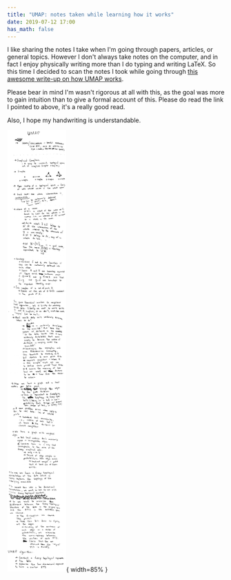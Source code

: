 ```yaml
---
title: "UMAP: notes taken while learning how it works"
date: 2019-07-12 17:00
has_math: false
---
```


I like sharing the notes I take when I'm going through papers, articles, or
general topics. However I don't always take notes on the computer, and in
fact I enjoy physically writing more than I do typing and writing LaTeX. So
this time I decided to scan the notes I took while going through [this awesome
write-up on how UMAP works](https://umap-learn.readthedocs.io/en/latest/how_umap_works.html).

Please bear in mind I'm wasn't rigorous at all with this, as the goal was more to
gain intuition than to give a formal account of this. Please do read the link
I pointed to above, it's a really good read.

Also, I hope my handwriting is understandable.

![](/images/umap-notes.jpeg){ width=85% }

